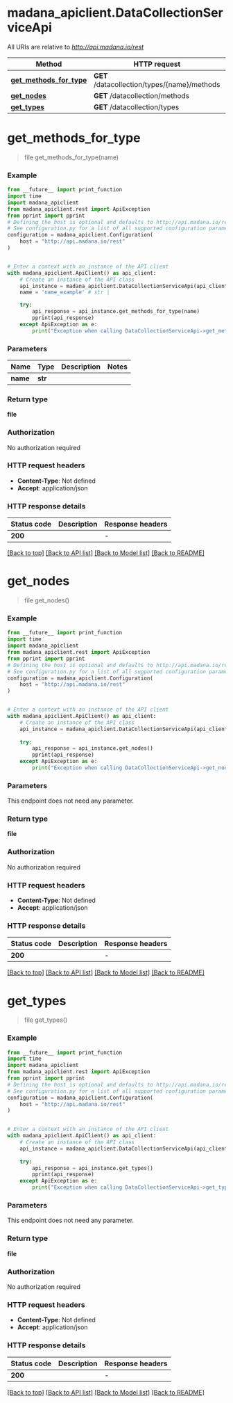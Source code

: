 # madana_apiclient.DataCollectionServiceApi

All URIs are relative to *http://api.madana.io/rest*

Method | HTTP request | Description
------------- | ------------- | -------------
[**get_methods_for_type**](DataCollectionServiceApi.md#get_methods_for_type) | **GET** /datacollection/types/{name}/methods | 
[**get_nodes**](DataCollectionServiceApi.md#get_nodes) | **GET** /datacollection/methods | 
[**get_types**](DataCollectionServiceApi.md#get_types) | **GET** /datacollection/types | 


# **get_methods_for_type**
> file get_methods_for_type(name)



### Example

```python
from __future__ import print_function
import time
import madana_apiclient
from madana_apiclient.rest import ApiException
from pprint import pprint
# Defining the host is optional and defaults to http://api.madana.io/rest
# See configuration.py for a list of all supported configuration parameters.
configuration = madana_apiclient.Configuration(
    host = "http://api.madana.io/rest"
)


# Enter a context with an instance of the API client
with madana_apiclient.ApiClient() as api_client:
    # Create an instance of the API class
    api_instance = madana_apiclient.DataCollectionServiceApi(api_client)
    name = 'name_example' # str | 

    try:
        api_response = api_instance.get_methods_for_type(name)
        pprint(api_response)
    except ApiException as e:
        print("Exception when calling DataCollectionServiceApi->get_methods_for_type: %s\n" % e)
```

### Parameters

Name | Type | Description  | Notes
------------- | ------------- | ------------- | -------------
 **name** | **str**|  | 

### Return type

**file**

### Authorization

No authorization required

### HTTP request headers

 - **Content-Type**: Not defined
 - **Accept**: application/json

### HTTP response details
| Status code | Description | Response headers |
|-------------|-------------|------------------|
**200** |  |  -  |

[[Back to top]](#) [[Back to API list]](../README.md#documentation-for-api-endpoints) [[Back to Model list]](../README.md#documentation-for-models) [[Back to README]](../README.md)

# **get_nodes**
> file get_nodes()



### Example

```python
from __future__ import print_function
import time
import madana_apiclient
from madana_apiclient.rest import ApiException
from pprint import pprint
# Defining the host is optional and defaults to http://api.madana.io/rest
# See configuration.py for a list of all supported configuration parameters.
configuration = madana_apiclient.Configuration(
    host = "http://api.madana.io/rest"
)


# Enter a context with an instance of the API client
with madana_apiclient.ApiClient() as api_client:
    # Create an instance of the API class
    api_instance = madana_apiclient.DataCollectionServiceApi(api_client)
    
    try:
        api_response = api_instance.get_nodes()
        pprint(api_response)
    except ApiException as e:
        print("Exception when calling DataCollectionServiceApi->get_nodes: %s\n" % e)
```

### Parameters
This endpoint does not need any parameter.

### Return type

**file**

### Authorization

No authorization required

### HTTP request headers

 - **Content-Type**: Not defined
 - **Accept**: application/json

### HTTP response details
| Status code | Description | Response headers |
|-------------|-------------|------------------|
**200** |  |  -  |

[[Back to top]](#) [[Back to API list]](../README.md#documentation-for-api-endpoints) [[Back to Model list]](../README.md#documentation-for-models) [[Back to README]](../README.md)

# **get_types**
> file get_types()



### Example

```python
from __future__ import print_function
import time
import madana_apiclient
from madana_apiclient.rest import ApiException
from pprint import pprint
# Defining the host is optional and defaults to http://api.madana.io/rest
# See configuration.py for a list of all supported configuration parameters.
configuration = madana_apiclient.Configuration(
    host = "http://api.madana.io/rest"
)


# Enter a context with an instance of the API client
with madana_apiclient.ApiClient() as api_client:
    # Create an instance of the API class
    api_instance = madana_apiclient.DataCollectionServiceApi(api_client)
    
    try:
        api_response = api_instance.get_types()
        pprint(api_response)
    except ApiException as e:
        print("Exception when calling DataCollectionServiceApi->get_types: %s\n" % e)
```

### Parameters
This endpoint does not need any parameter.

### Return type

**file**

### Authorization

No authorization required

### HTTP request headers

 - **Content-Type**: Not defined
 - **Accept**: application/json

### HTTP response details
| Status code | Description | Response headers |
|-------------|-------------|------------------|
**200** |  |  -  |

[[Back to top]](#) [[Back to API list]](../README.md#documentation-for-api-endpoints) [[Back to Model list]](../README.md#documentation-for-models) [[Back to README]](../README.md)

